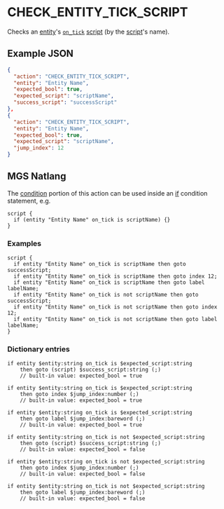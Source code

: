 # CHECK_ENTITY_TICK_SCRIPT

Checks an [entity](../entities)'s [`on_tick`](../script_slots#on-tick) [script](../script_slots) (by the [script](../scripts)'s name).

## Example JSON

```json
{
  "action": "CHECK_ENTITY_TICK_SCRIPT",
  "entity": "Entity Name",
  "expected_bool": true,
  "expected_script": "scriptName",
  "success_script": "successScript"
},
{
  "action": "CHECK_ENTITY_TICK_SCRIPT",
  "entity": "Entity Name",
  "expected_bool": true,
  "expected_script": "scriptName",
  "jump_index": 12
}
```

## MGS Natlang

The [condition](../actions/conditional_gotos) portion of this action can be used inside an [if](../mgs/advanced_syntax#if-and-else) condition statement, e.g.

```mgs
script {
  if (entity "Entity Name" on_tick is scriptName) {}
}
```

### Examples

```mgs
script {
  if entity "Entity Name" on_tick is scriptName then goto successScript;
  if entity "Entity Name" on_tick is scriptName then goto index 12;
  if entity "Entity Name" on_tick is scriptName then goto label labelName;
  if entity "Entity Name" on_tick is not scriptName then goto successScript;
  if entity "Entity Name" on_tick is not scriptName then goto index 12;
  if entity "Entity Name" on_tick is not scriptName then goto label labelName;
}
```

### Dictionary entries

```
if entity $entity:string on_tick is $expected_script:string
    then goto (script) $success_script:string (;)
	// built-in value: expected_bool = true

if entity $entity:string on_tick is $expected_script:string
    then goto index $jump_index:number (;)
	// built-in value: expected_bool = true

if entity $entity:string on_tick is $expected_script:string
    then goto label $jump_index:bareword (;)
	// built-in value: expected_bool = true

if entity $entity:string on_tick is not $expected_script:string
    then goto (script) $success_script:string (;)
	// built-in value: expected_bool = false

if entity $entity:string on_tick is not $expected_script:string
    then goto index $jump_index:number (;)
	// built-in value: expected_bool = false

if entity $entity:string on_tick is not $expected_script:string
    then goto label $jump_index:bareword (;)
	// built-in value: expected_bool = false
```
